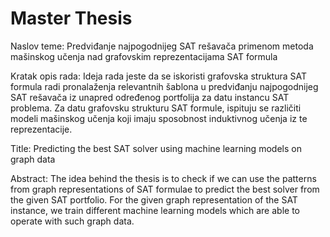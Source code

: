 # Master Thesis

Naslov teme: Predviđanje najpogodnijeg SAT rešavača primenom metoda mašinskog učenja nad grafovskim reprezentacijama SAT formula 

Kratak opis rada: Ideja rada jeste da se iskoristi grafovska struktura SAT formula radi pronalaženja relevantnih šablona u predviđanju najpogodnijeg SAT rešavača iz unapred određenog portfolija za datu instancu SAT problema. Za datu grafovsku strukturu SAT formule, ispituju se različiti modeli mašinskog učenja koji imaju sposobnost induktivnog učenja iz te reprezentacije.



Title: Predicting the best SAT solver using machine learning models on graph data 

Abstract: The idea behind the thesis is to check if we can use the patterns from graph representations of SAT formulae to predict the best solver from the given SAT portfolio. For the given graph representation of the SAT instance, we train different machine learning models which are able to operate with such graph data.
